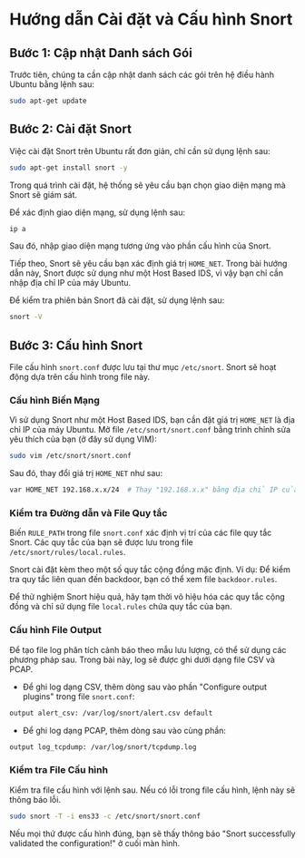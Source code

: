 # Hướng dẫn Cài đặt và Cấu hình Snort

## Bước 1: Cập nhật Danh sách Gói
Trước tiên, chúng ta cần cập nhật danh sách các gói trên hệ điều hành Ubuntu bằng lệnh sau:

```bash
sudo apt-get update
```

## Bước 2: Cài đặt Snort
Việc cài đặt Snort trên Ubuntu rất đơn giản, chỉ cần sử dụng lệnh sau:

```bash
sudo apt-get install snort -y
```

Trong quá trình cài đặt, hệ thống sẽ yêu cầu bạn chọn giao diện mạng mà Snort sẽ giám sát.

Để xác định giao diện mạng, sử dụng lệnh sau:

```bash
ip a
```

Sau đó, nhập giao diện mạng tương ứng vào phần cấu hình của Snort.

Tiếp theo, Snort sẽ yêu cầu bạn xác định giá trị `HOME_NET`. Trong bài hướng dẫn này, Snort được sử dụng như một Host Based IDS, vì vậy bạn chỉ cần nhập địa chỉ IP của máy Ubuntu.

Để kiểm tra phiên bản Snort đã cài đặt, sử dụng lệnh sau:

```bash
snort -V
```

## Bước 3: Cấu hình Snort
File cấu hình `snort.conf` được lưu tại thư mục `/etc/snort`. Snort sẽ hoạt động dựa trên cấu hình trong file này.

### Cấu hình Biến Mạng
Vì sử dụng Snort như một Host Based IDS, bạn cần đặt giá trị `HOME_NET` là địa chỉ IP của máy Ubuntu. Mở file `/etc/snort/snort.conf` bằng trình chỉnh sửa yêu thích của bạn (ở đây sử dụng VIM):

```bash
sudo vim /etc/snort/snort.conf
```

Sau đó, thay đổi giá trị `HOME_NET` như sau:

```bash
var HOME_NET 192.168.x.x/24  # Thay "192.168.x.x" bằng địa chỉ IP của máy Ubuntu
```

### Kiểm tra Đường dẫn và File Quy tắc
Biến `RULE_PATH` trong file `snort.conf` xác định vị trí của các file quy tắc Snort. Các quy tắc của bạn sẽ được lưu trong file `/etc/snort/rules/local.rules`.

Snort cài đặt kèm theo một số quy tắc cộng đồng mặc định. Ví dụ: Để kiểm tra quy tắc liên quan đến backdoor, bạn có thể xem file `backdoor.rules`.

Để thử nghiệm Snort hiệu quả, hãy tạm thời vô hiệu hóa các quy tắc cộng đồng và chỉ sử dụng file `local.rules` chứa quy tắc của bạn.

### Cấu hình File Output
Để tạo file log phân tích cảnh báo theo mẫu lưu lượng, có thể sử dụng các phương pháp sau. Trong bài này, log sẽ được ghi dưới dạng file CSV và PCAP.

- Để ghi log dạng CSV, thêm dòng sau vào phần "Configure output plugins" trong file `snort.conf`:

```bash
output alert_csv: /var/log/snort/alert.csv default
```

- Để ghi log dạng PCAP, thêm dòng sau vào cùng phần:

```bash
output log_tcpdump: /var/log/snort/tcpdump.log
```

### Kiểm tra File Cấu hình
Kiểm tra file cấu hình với lệnh sau. Nếu có lỗi trong file cấu hình, lệnh này sẽ thông báo lỗi.

```bash
sudo snort -T -i ens33 -c /etc/snort/snort.conf
```

Nếu mọi thứ được cấu hình đúng, bạn sẽ thấy thông báo "Snort successfully validated the configuration!" ở cuối màn hình.

